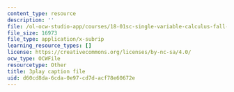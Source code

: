 ```yaml
---
content_type: resource
description: ''
file: /ol-ocw-studio-app/courses/18-01sc-single-variable-calculus-fall-2010/d60cd8da6cda0e97cd7dacf78e60672e_bnhIRhnBa1A.srt
file_size: 16973
file_type: application/x-subrip
learning_resource_types: []
license: https://creativecommons.org/licenses/by-nc-sa/4.0/
ocw_type: OCWFile
resourcetype: Other
title: 3play caption file
uid: d60cd8da-6cda-0e97-cd7d-acf78e60672e
---
```

